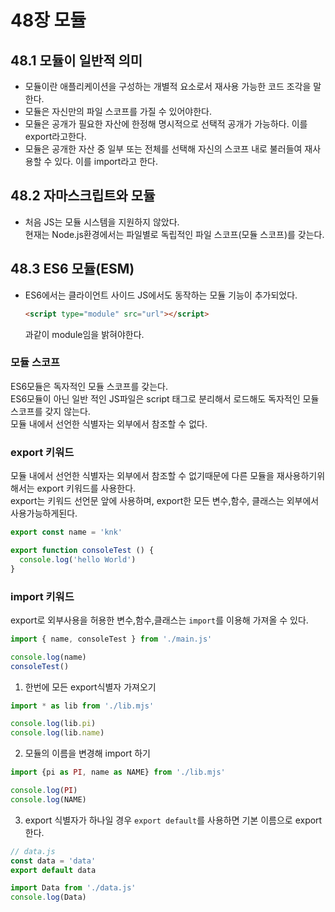 # 48장 모듈

## 48.1 모듈이 일반적 의미
- 모듈이란 애플리케이션을 구성하는 개별적 요소로서 재사용 가능한 코드 조각을 말한다.  
- 모듈은 자신만의 파일 스코프를 가질 수 있어야한다.  
- 모듈은 공개가 필요한 자산에 한정해 명시적으로 선택적 공개가 가능하다. 이를 export라고한다.
- 모듈은 공개한 자산 중 일부 또는 전체를 선택해 자신의 스코프 내로 불러들여 재사용할 수 있다. 이를 import라고 한다. 

## 48.2 자마스크립트와 모듈
- 처음 JS는 모듈 시스템을 지원하지 않았다.  
  현재는 Node.js환경에서는 파일별로 독립적인 파일 스코프(모듈 스코프)를 갖는다.

## 48.3 ES6 모듈(ESM)
- ES6에서는 클라이언트 사이드 JS에서도 동작하는 모듈 기능이 추가되었다.  
  ```html
  <script type="module" src="url"></script>
  ```
  과같이 module임을 밝혀야한다.

### 모듈 스코프
ES6모듈은 독자적인 모듈 스코프를 갖는다.  
ES6모듈이 아닌 일반 적인 JS파일은 script 태그로 분리해서 로드해도 독자적인 모듈 스코프를 갖지 않는다.  
모듈 내에서 선언한 식별자는 외부에서 참조할 수 없다.  

### export 키워드
모듈 내에서 선언한 식별자는 외부에서 참조할 수 없기때문에 다른 모듈을 재사용하기위해서는 export 키워드를 사용한다.  
export는 키워드 선언문 앞에 사용하며, export한 모든 변수,함수, 클래스는 외부에서 사용가능하게된다.  
```js
export const name = 'knk'

export function consoleTest () {
  console.log('hello World')
}
```

### import 키워드
export로 외부사용을 허용한 변수,함수,클래스는 `import`를 이용해 가져올 수 있다. 
```js
import { name, consoleTest } from './main.js'

console.log(name)
consoleTest()
```
1. 한번에 모든 export식별자 가져오기
```js
import * as lib from './lib.mjs'

console.log(lib.pi)
console.log(lib.name)
```

2. 모듈의 이름을 변경해 import 하기
```js
import {pi as PI, name as NAME} from './lib.mjs'

console.log(PI)
console.log(NAME)
```

3. export 식별자가 하나일 경우 `export default`를 사용하면 기본 이름으로 export한다. 
```js
// data.js
const data = 'data'
export default data
```
```js
import Data from './data.js'
console.log(Data)
```